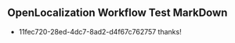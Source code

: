 ## OpenLocalization Workflow Test MarkDown
* 11fec720-28ed-4dc7-8ad2-d4f67c762757 thanks!

<!--HONumber=Sep16_HO1-->


